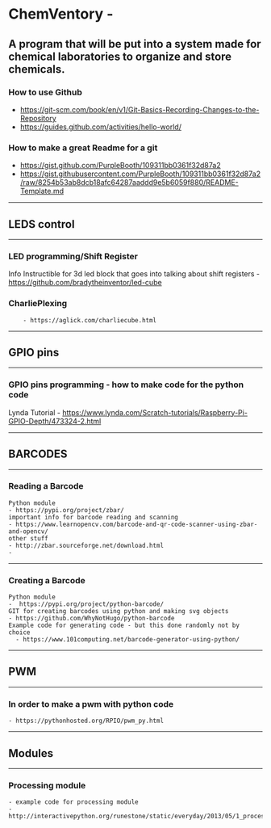 # ChemVentory - 
A program that will be put into a system made for chemical laboratories to organize and store chemicals. 
--------------------------------------------------------------
### How to use Github
- https://git-scm.com/book/en/v1/Git-Basics-Recording-Changes-to-the-Repository
- https://guides.github.com/activities/hello-world/

### How to make a great Readme for a git
- https://gist.github.com/PurpleBooth/109311bb0361f32d87a2
- https://gist.githubusercontent.com/PurpleBooth/109311bb0361f32d87a2/raw/8254b53ab8dcb18afc64287aaddd9e5b6059f880/README-Template.md
--------------------------------------------------------------
## LEDS control
--------------------------------------------------------------
### LED programming/Shift Register
  Info
    Instructible for 3d led block that goes into talking about shift registers
      - https://github.com/bradytheinventor/led-cube 
###  CharliePlexing
        - https://aglick.com/charliecube.html
-------------------------------------------------------------
## GPIO pins
--------------------------------------------------------------
### GPIO pins programming - how to make code for the python code
  Lynda Tutorial
    - https://www.lynda.com/Scratch-tutorials/Raspberry-Pi-GPIO-Depth/473324-2.html
    
--------------------------------------------------------------
## BARCODES
---------------------------------------------------------------
### Reading a Barcode
    Python module
    - https://pypi.org/project/zbar/ 
    important info for barcode reading and scanning
    - https://www.learnopencv.com/barcode-and-qr-code-scanner-using-zbar-and-opencv/
    other stuff
    - http://zbar.sourceforge.net/download.html
    - 
----------------------------------------------------------------
 ### Creating a Barcode
    Python module 
    -  https://pypi.org/project/python-barcode/ 
    GIT for creating barcodes using python and making svg objects 
    - https://github.com/WhyNotHugo/python-barcode 
    Example code for generating code - but this done randomly not by choice
      - https://www.101computing.net/barcode-generator-using-python/ 
---------------------------------------------------------------
## PWM
---------------------------------------------------------------
### In order to make a pwm with python code
    - https://pythonhosted.org/RPIO/pwm_py.html  

------------------------------------------------------------
## Modules
------------------------------------------------------------
### Processing module
    - example code for processing module
    - http://interactivepython.org/runestone/static/everyday/2013/05/1_processing.html
